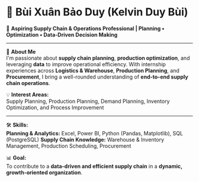 # 👋 Bùi Xuân Bảo Duy (Kelvin Duy Bùi) 
🎯 **Aspiring Supply Chain & Operations Professional | Planning • Optimization • Data-Driven Decision Making**  

---

🚀 **About Me**  
I'm passionate about **supply chain planning**, **production optimization**, and leveraging **data** to improve operational efficiency. With internship experiences across **Logistics & Warehouse**, **Production Planning**, and **Procurement**, I bring a well-rounded understanding of **end-to-end supply chain operations**.  

💡 **Interest Areas:**  
Supply Planning, Production Planning, Demand Planning, Inventory Optimization, and Process Improvement

---

🛠 **Skills:**  
**Planning & Analytics:** Excel, Power BI, Python (Pandas, Matplotlib), SQL (PostgreSQL) 
**Supply Chain Knowledge:** Warehouse & Inventory Management, Production Scheduling, Procurement

📊 **Goal:**  
To contribute to a **data-driven and efficient supply chain** in a **dynamic, growth-oriented organization**.
